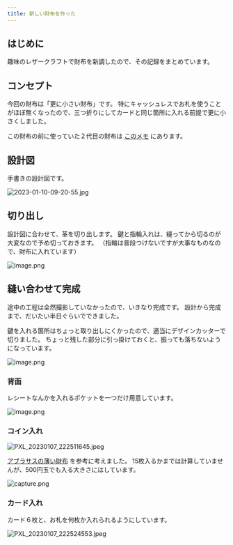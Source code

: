 ```yaml
---
title: 新しい財布を作った
---
```


## はじめに

趣味のレザークラフトで財布を新調したので、その記録をまとめています。

## コンセプト

今回の財布は「更に小さい財布」です。
特にキャッシュレスでお札を使うことがほぼ無くなったので、三つ折りにしてカードと同じ箇所に入れる前提で更に小さくしました。

この財布の前に使っていた２代目の財布は [このメモ](https://mryhryki.com/blog/2022-09-27-leathercraft.html) にあります。

## 設計図

手書きの設計図です。

![2023-01-10-09-20-55.jpg](https://mryhryki.com/file/TuSA647SrxiB3CUawN80AoPOchnkBkkbS0zcNnTNrggdVlNw.webp)

## 切り出し

設計図に合わせて、革を切り出します。
鍵と指輪入れは、縫ってから切るのが大変なので予め切っておきます。
（指輪は普段つけないですが大事なものなので、財布に入れています）

![image.png](https://mryhryki.com/file/TuMR1H_4png-ur9ZEUFEzAD8tbP2GQRJAEebQXISEFGcDpOc.webp)

## 縫い合わせて完成

途中の工程は全然撮影していなかったので、いきなり完成です。
設計から完成まで、だいたい半日ぐらいでできました。

鍵を入れる箇所はちょっと取り出しにくかったので、適当にデザインカッターで切りました。
ちょっと残した部分に引っ掛けておくと、振っても落ちないようになっています。

![image.png](https://mryhryki.com/file/TuMPbvr5C2zlfa3g0PA17V17DvT3hZRveoR_r_sCQfv5MlZA.webp)

### 背面

レシートなんかを入れるポケットを一つだけ用意しています。

![image.png](https://mryhryki.com/file/TuMIiBwpjaTJNz16Lrg8Na6F9lw8uj2KdFF195zDExygV7-k.webp)

### コイン入れ

![PXL_20230107_222511645.jpeg](https://mryhryki.com/file/TuSAuSBGelBH6t0EmuvDvcWrgv4LuR0kYzp7daLFv34apaXA.webp)

[アブラサスの薄い財布](https://superclassic.jp/?pid=16355432) を参考に考えました。
15枚入るかまでは計算していませんが、500円玉でも入る大きさにはしています。

![capture.png](https://mryhryki.com/file/TuMMnb4IuENh9oQ0wd7qz0SB3nrsTBEc6q5yVF9g4dFl_HKI.webp)

### カード入れ

カード６枚と、お札を何枚か入れられるようにしています。

![PXL_20230107_222524553.jpeg](https://mryhryki.com/file/TuSAuJPUJ3ObVKGrQOspU_ANMShnU_82klSThIxVmRb7MDrM.webp)
